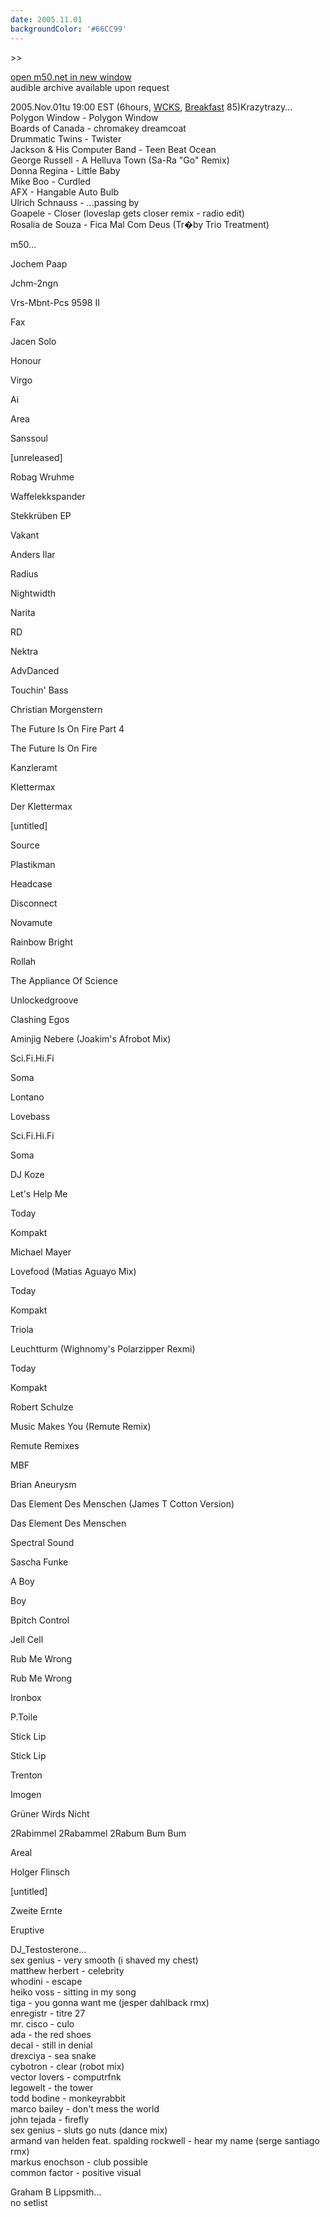 ```yaml
---
date: 2005.11.01
backgroundColor: '#66CC99'
---
```


\>>

[open m50.net in new window  
](http://m50.net/)audible archive available upon request

2005.Nov.01tu 19:00 EST (6hours, [WCKS](http://www.wnur.org/), [Breakfast](http://breakfast.wcks.org/) 85)Krazytrazy...  
Polygon Window - Polygon Window  
Boards of Canada - chromakey dreamcoat  
Drummatic Twins - Twister  
Jackson & His Computer Band - Teen Beat Ocean  
George Russell - A Helluva Town (Sa-Ra "Go" Remix)  
Donna Regina - Little Baby  
Mike Boo - Curdled  
AFX - Hangable Auto Bulb  
Ulrich Schnauss - ...passing by  
Goapele - Closer (loveslap gets closer remix - radio edit)  
Rosalia de Souza - Fica Mal Com Deus (Tr�by Trio Treatment)  

m50...  

Jochem Paap

Jchm-2ngn

Vrs-Mbnt-Pcs 9598 II

Fax

Jacen Solo

Honour

Virgo

Ai

Area

Sanssoul

\[unreleased\]

Robag Wruhme

Waffelekkspander

Stekkrüben EP

Vakant

Anders Ilar

Radius

Nightwidth

Narita

RD

Nektra

AdvDanced

Touchin' Bass

Christian Morgenstern

The Future Is On Fire Part 4

The Future Is On Fire

Kanzleramt

Klettermax

Der Klettermax

\[untitled\]

Source

Plastikman

Headcase

Disconnect

Novamute

Rainbow Bright

Rollah

The Appliance Of Science

Unlockedgroove

Clashing Egos

Aminjig Nebere (Joakim's Afrobot Mix)

Sci.Fi.Hi.Fi

Soma

Lontano

Lovebass

Sci.Fi.Hi.Fi

Soma

DJ Koze

Let's Help Me

Today

Kompakt

Michael Mayer

Lovefood (Matias Aguayo Mix)

Today

Kompakt

Triola

Leuchtturm (Wighnomy's Polarzipper Rexmi)

Today

Kompakt

Robert Schulze

Music Makes You (Remute Remix)

Remute Remixes

MBF

Brian Aneurysm

Das Element Des Menschen (James T Cotton Version)

Das Element Des Menschen

Spectral Sound

Sascha Funke

A Boy

Boy

Bpitch Control

Jell Cell

Rub Me Wrong

Rub Me Wrong

Ironbox

P.Toile

Stick Lip

Stick Lip

Trenton

Imogen

Grüner Wirds Nicht

2Rabimmel 2Rabammel 2Rabum Bum Bum

Areal

Holger Flinsch

\[untitled\]

Zweite Ernte

Eruptive

DJ\_Testosterone...  
sex genius - very smooth (i shaved my chest)  
matthew herbert - celebrity  
whodini - escape  
heiko voss - sitting in my song  
tiga - you gonna want me (jesper dahlback rmx)  
enregistr - titre 27  
mr. cisco - culo  
ada - the red shoes  
decal - still in denial  
drexciya - sea snake  
cybotron - clear (robot mix)  
vector lovers - computrfnk  
legowelt - the tower  
todd bodine - monkeyrabbit  
marco bailey - don't mess the world  
john tejada - firefly  
sex genius - sluts go nuts (dance mix)  
armand van helden feat. spalding rockwell - hear my name (serge santiago rmx)  
markus enochson - club possible  
common factor - positive visual  

Graham B Lippsmith...  
no setlist